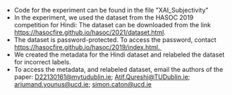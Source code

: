 * Code for the experiment can be found in the file "XAI_Subjectivity"
* In the experiment, we used the dataset from the HASOC 2019 competition for Hindi: The dataset can be downloaded from the link https://hasocfire.github.io/hasoc/2021/dataset.html.
* The dataset is password-protected. To access the password, contact https://hasocfire.github.io/hasoc/2019/index.html. 
* We created the metadata for the Hindi dataset and relabeled the dataset for incorrect labels.
* To access the metadata, and relabeled dataset, email the authors of the paper: D22130161@mytudublin.ie; Atif.Qureshi@TUDublin.ie; arjumand.younus@ucd.ie; simon.caton@ucd.ie﻿

